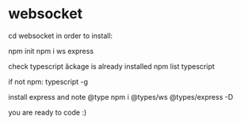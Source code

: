# websocket

cd websocket
in order to install:

npm init
npm i ws express

check typescript âckage is already installed
npm list typescript

if not
npm: typescript -g

install express and note @type
npm i @types/ws @types/express -D

you are ready to code :)
